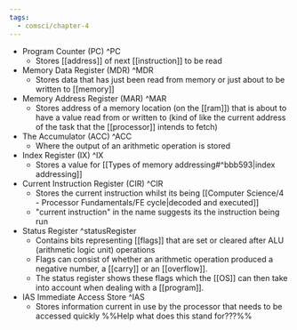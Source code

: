 ```yaml
---
tags:
  - comsci/chapter-4
---
```


-  Program Counter (PC) ^PC
	- Stores [[address]] of next [[instruction]] to be read
-  Memory Data Register (MDR) ^MDR
	- Stores data that has just been read from memory or just about to be written to [[memory]]
-  Memory Address Register (MAR) ^MAR
	- Stores address of a memory location (on the [[ram]]) that is about to have a value read from or written to (kind of like the current address of the task that the [[processor]] intends to fetch)
-  The Accumulator (ACC) ^ACC
	- Where the output of an arithmetic operation is stored
-  Index Register (IX) ^IX
	- Stores a value for [[Types of memory addressing#^bbb593|index addressing]]
-  Current Instruction Register (CIR) ^CIR
	- Stores the current instruction whilst its being [[Computer Science/4 - Processor Fundamentals/FE cycle|decoded and executed]] 
	- "current instruction" in the name suggests its the instruction being run
-  Status Register ^statusRegister
	- Contains bits representing [[flags]] that are set or cleared after ALU (arithmetic logic unit) operations
	- Flags can consist of whether an arithmetic operation produced a negative number, a [[carry]] or an [[overflow]].
	- The status register shows these flags which the [[OS]] can then take into account when dealing with a [[program]].
-  IAS Immediate Access Store ^IAS
	- Stores information current in use by the processor that needs to be accessed quickly
%%Help what does this stand for???%%